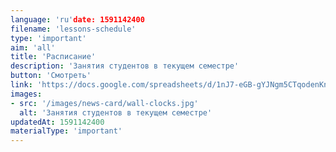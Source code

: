 ```yaml
---
language: 'ru'date: 1591142400
filename: 'lessons-schedule'
type: 'important'
aim: 'all'
title: 'Расписание'
description: 'Занятия студентов в текущем семестре'
button: 'Смотреть'
link: 'https://docs.google.com/spreadsheets/d/1nJ7-eGB-gYJNgm5CTqodenKnUSQlhMeFs2gVLuyxEsM'
images:
- src: '/images/news-card/wall-clocks.jpg'
  alt: 'Занятия студентов в текущем семестре'
updatedAt: 1591142400
materialType: 'important'
---
```


